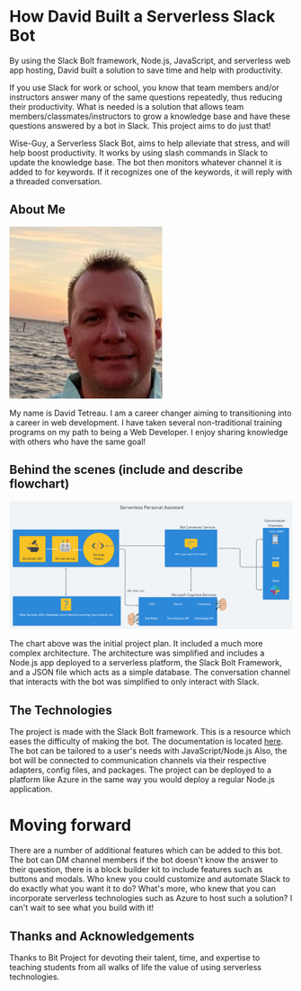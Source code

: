 # How David Built a Serverless Slack Bot

By using the Slack Bolt framework, Node.js, JavaScript, and serverless web app hosting, David built a solution to save time and help with productivity.

If you use Slack for work or school, you know that team members and/or instructors answer many of the same questions repeatedly, thus reducing their productivity. What is needed is a solution that allows team members/classmates/instructors to grow a knowledge base and have these questions answered by a bot in Slack. This project aims to do just that!

Wise-Guy, a Serverless Slack Bot, aims to help alleviate that stress, and will help boost productivity. It works by using slash commands in Slack to update the knowledge base. The bot then monitors whatever channel it is added to for keywords. If it recognizes one of the keywords, it will reply with a threaded conversation.
## About Me

<img src="/david-t.jpg">

My name is David Tetreau. I am a career changer aiming to transitioning into a career in web development. I have taken several non-traditional training programs on my path to being a Web Developer. I enjoy sharing knowledge with others who have the same goal!
## Behind the scenes (include and describe flowchart)

<img src ="./project/Serverless Camp Project.png">

The chart above was the initial project plan. It included a much more complex architecture. The architecture was simplified and includes a Node.js app deployed to a serverless platform, the Slack Bolt Framework, and a JSON file which acts as a simple database. The conversation channel that interacts with the bot was simplified to only interact with Slack.
## The Technologies
The project is made with the Slack Bolt framework. This is a resource which eases the difficulty of making the bot. The documentation is located [here](https://slack.dev/bolt-js/tutorial/getting-started). The bot can be tailored to a user's needs with JavaScript/Node.js Also, the bot will be connected to communication channels via their respective adapters, config files, and packages. The project can be deployed to a platform like Azure in the same way you would deploy a regular Node.js application.
# Moving forward
There are a number of additional features which can be added to this bot. The bot can DM channel members if the bot doesn't know the answer to their question, there is a block builder kit to include features such as buttons and modals. Who knew you could customize and automate Slack to do exactly what you want it to do? What's more, who knew that you can incorporate serverless technologies such as Azure to host such a solution? I can't wait to see what you build with it!
## Thanks and Acknowledgements
Thanks to Bit Project for devoting their talent, time, and expertise to teaching students from all walks of life the value of using serverless technologies.